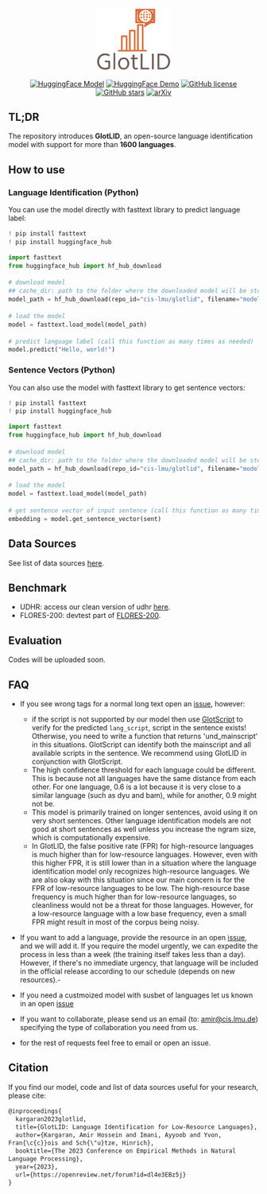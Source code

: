 
<p align="center">
<img src="./assets/glotlid_logo.svg" alt="GlotLID" width="30%" />
</p>
<p align="center">
<a href="https://huggingface.co/cis-lmu/glotlid"><img alt="HuggingFace Model" src="https://img.shields.io/badge/%F0%9F%A4%97%20Hugging%20Face-Model-8A2BE2"></a>
<a href="https://huggingface.co/spaces/cis-lmu/glotlid-space"><img alt="HuggingFace Demo" src="https://img.shields.io/badge/%F0%9F%A4%97%20Hugging%20Face-Space (Demo)-orange"></a>
<a href="https://github.com/cisnlp/GlotLID/blob/main/LICENSE"><img alt="GitHub license" src="https://img.shields.io/github/license/cisnlp/GlotLID?logoColor=blue"></a>
<a href="."><img alt="GitHub stars" src="https://img.shields.io/github/stars/cisnlp/GlotLID"></a>
<a href="https://arxiv.org/abs/2310.16248"><img alt="arXiv" src="https://img.shields.io/badge/arXiv-2310.16248-b31b1b.svg"></a>
</p>

## TL;DR

The repository introduces **GlotLID**, an open-source language identification model with support for more than **1600 languages**.


## How to use

### Language Identification (Python)

You can use the model directly with fasttext library to predict language label:

```python
! pip install fasttext
! pip install huggingface_hub
```

```python
import fasttext
from huggingface_hub import hf_hub_download

# download model
## cache_dir: path to the folder where the downloaded model will be stored/cached.
model_path = hf_hub_download(repo_id="cis-lmu/glotlid", filename="model.bin", cache_dir=None)

# load the model
model = fasttext.load_model(model_path)

# predict language label (call this function as many times as needed)
model.predict("Hello, world!")
```

### Sentence Vectors (Python)

You can also use the model with fasttext library to get sentence vectors:

```python
! pip install fasttext
! pip install huggingface_hub
```

```python
import fasttext
from huggingface_hub import hf_hub_download

# download model
## cache_dir: path to the folder where the downloaded model will be stored/cached.
model_path = hf_hub_download(repo_id="cis-lmu/glotlid", filename="model.bin", cache_dir=None)

# load the model
model = fasttext.load_model(model_path)

# get sentence vector of input sentence (call this function as many times as needed)
embedding = model.get_sentence_vector(sent)
```


## Data Sources 

See list of data sources [here](./sources.md).

## Benchmark 

- UDHR: access our clean version of udhr [here](https://huggingface.co/datasets/cis-lmu/udhr-lid).
- FLORES-200: devtest part of [FLORES-200](https://github.com/facebookresearch/flores/blob/main/flores200/README.md).

## Evaluation

Codes will be uploaded soon.

## FAQ
- If you see wrong tags for a normal long text open an [issue](https://github.com/cisnlp/GlotLID/issues), however:
  - if the script is not supported by our model then use [GlotScript](https://github.com/cisnlp/GlotLID) to verify for the predicted `lang_script`, script in the sentence exists!  Otherwise, you need to write a function that returns 'und_mainscript' in this situations. GlotScript can identify both the mainscript and all available scripts in the sentence. We recommend using GlotLID in conjunction with GlotScript.
  - The high confidence threshold for each language could be different. This is because not all languages have the same distance from each other. For one language, 0.6 is a lot because it is very close to a similar language (such as dyu and bam), while for another, 0.9 might not be. 
  - This model is primarily trained on longer sentences, avoid using it on very short sentences. Other language identification models are not good at short sentences as well unless you increase the ngram size, which is computationally expensive.
  -  In GlotLID, the false positive rate (FPR) for high-resource languages is much higher than for low-resource languages. However, even with this higher FPR, it is still lower than in a situation where the language identification model only recognizes high-resource languages. We are also okay with this situation since our main concern is for the FPR of low-resource languages to be low. The high-resource base frequency is much higher than for low-resource languages, so cleanliness would not be a threat for those languages. However, for a low-resource language with a low base frequency, even a small FPR might result in most of the corpus being noisy.

- If you want to add a language, provide the resource in an open [issue](https://github.com/cisnlp/GlotLID/issues), and we will add it. If you require the model urgently, we can expedite the process in less than a week (the training itself takes less than a day). However, if there's no immediate urgency, that language will be included in the official release according to our schedule (depends on new resources).-
- If you need a custmoized model with susbet of languages let us known in an open [issue](https://github.com/cisnlp/GlotLID/issues)
- If you want to collaborate, please send us an email (to: amir@cis.lmu.de) specifying the type of collaboration you need from us.
- for the rest of requests feel free to email or open an issue.



## Citation

If you find our model, code and list of data sources useful for your research, please cite:

```
@inproceedings{
  kargaran2023glotlid,
  title={GlotLID: Language Identification for Low-Resource Languages},
  author={Kargaran, Amir Hossein and Imani, Ayyoob and Yvon, Fran{\c{c}}ois and Sch{\"u}tze, Hinrich},
  booktitle={The 2023 Conference on Empirical Methods in Natural Language Processing},
  year={2023},
  url={https://openreview.net/forum?id=dl4e3EBz5j}
}
```


